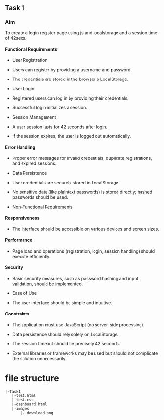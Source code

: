 ## Task 1
### Aim
To create a login register page using js and localstorage and a session time of 42secs.
#### Functional Requirements

* User Registration

* Users can register by providing a username and password.

* The credentials are stored in the browser's LocalStorage.

* User Login

* Registered users can log in by providing their credentials.

* Successful login initializes a session.

* Session Management

* A user session lasts for 42 seconds after login.

* If the session expires, the user is logged out automatically.

#### Error Handling

* Proper error messages for invalid credentials, duplicate registrations, and expired sessions.

* Data Persistence

* User credentials are securely stored in LocalStorage.

* No sensitive data (like plaintext passwords) is stored directly; hashed passwords should be used.

* Non-Functional Requirements

#### Responsiveness

* The interface should be accessible on various devices and screen sizes.

#### Performance

* Page load and operations (registration, login, session handling) should execute efficiently.

#### Security

* Basic security measures, such as password hashing and input validation, should be implemented.

* Ease of Use

* The user interface should be simple and intuitive.

#### Constraints

* The application must use JavaScript (no server-side processing).

* Data persistence should rely solely on LocalStorage.

* The session timeout should be precisely 42 seconds.

* External libraries or frameworks may be used but should not complicate the solution unnecessarily.
# file structure #
```
|-Task1
   |-test.html
   |-test.css
   |-dashboard.html
   |-images
       |- download.png

```    


